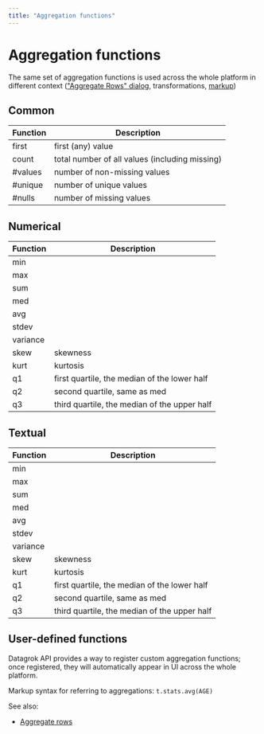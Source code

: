 ```yaml
---
title: "Aggregation functions"
---
```

<!-- SUBTITLE: -->

# Aggregation functions

The same set of aggregation functions is used across the whole platform in different context
(["Aggregate Rows" dialog](aggregate-rows.md), transformations, [markup](../datagrok/markup.md))

## Common

| Function | Description                                    |
|----------|------------------------------------------------|
| first    | first (any) value                              |
| count    | total number of all values (including missing) |
| #values  | number of non-missing values                   |
| #unique  | number of unique values                        |
| #nulls   | number of missing values                       |

## Numerical

| Function | Description                                  |
|----------|----------------------------------------------|
| min      |                                              |
| max      |                                              |
| sum      |                                              |
| med      |                                              |
| avg      |                                              |
| stdev    |                                              |
| variance |                                              |
| skew     | skewness                                     |
| kurt     | kurtosis                                     |
| q1       | first quartile, the median of the lower half |
| q2       | second quartile, same as med                 |
| q3       | third quartile, the median of the upper half |

## Textual

| Function | Description                                  |
|----------|----------------------------------------------|
| min      |                                              |
| max      |                                              |
| sum      |                                              |
| med      |                                              |
| avg      |                                              |
| stdev    |                                              |
| variance |                                              |
| skew     | skewness                                     |
| kurt     | kurtosis                                     |
| q1       | first quartile, the median of the lower half |
| q2       | second quartile, same as med                 |
| q3       | third quartile, the median of the upper half |

## User-defined functions

Datagrok API provides a way to register custom aggregation functions; once registered, they will automatically appear in
UI across the whole platform.

Markup syntax for referring to aggregations: `t.stats.avg(AGE)`

See also:

* [Aggregate rows](aggregate-rows.md)
